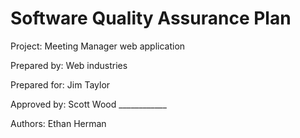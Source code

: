 # Software Quality Assurance Plan

Project: Meeting Manager web application

Prepared by: Web industries

Prepared for: Jim Taylor

Approved by: Scott Wood \_\_\_\_\_\_\_\_\_\_\_\_

Authors: Ethan Herman
